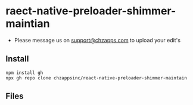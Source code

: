 # raect-native-preloader-shimmer-maintian

- Please message us on support@chzapps.com to upload your edit's

## Install

```
npm install gh
npx gh repo clone chzappsinc/react-native-preloader-shimmer-maintain

```
## Files

